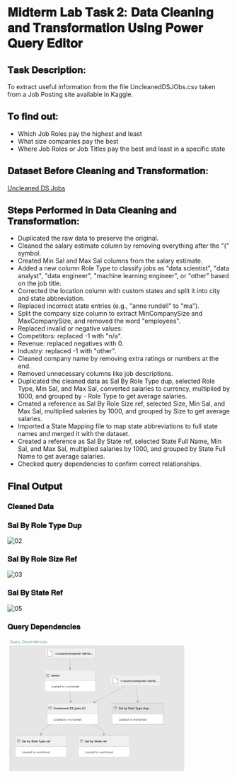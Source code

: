 # 𝐌𝐢𝐝𝐭𝐞𝐫𝐦 𝐋𝐚𝐛 𝐓𝐚𝐬𝐤 𝟐: 𝐃𝐚𝐭𝐚 𝐂𝐥𝐞𝐚𝐧𝐢𝐧𝐠 𝐚𝐧𝐝 𝐓𝐫𝐚𝐧𝐬𝐟𝐨𝐫𝐦𝐚𝐭𝐢𝐨𝐧 𝐔𝐬𝐢𝐧𝐠 𝐏𝐨𝐰𝐞𝐫 𝐐𝐮𝐞𝐫𝐲 𝐄𝐝𝐢𝐭𝐨𝐫
## 𝐓𝐚𝐬𝐤 𝐃𝐞𝐬𝐜𝐫𝐢𝐩𝐭𝐢𝐨𝐧: 
To extract useful information from the file UncleanedDSJObs.csv taken from a Job Posting site available in Kaggle.  
## 𝐓𝐨 𝐟𝐢𝐧𝐝 𝐨𝐮𝐭:
- Which Job Roles pay the highest and least
- What size companies pay the best
- Where Job Roles or Job Titles pay the best and least in a specific state
## 𝐃𝐚𝐭𝐚𝐬𝐞𝐭 𝐁𝐞𝐟𝐨𝐫𝐞 𝐂𝐥𝐞𝐚𝐧𝐢𝐧𝐠 𝐚𝐧𝐝 𝐓𝐫𝐚𝐧𝐬𝐟𝐨𝐫𝐦𝐚𝐭𝐢𝐨𝐧:
[Uncleaned DS Jobs](https://github.com/rxnz03/EDM-Portfolio/blob/main/Midterm%20Lab%20Task%202/Uncleaned_DS_jobs.csv)

## 𝐒𝐭𝐞𝐩𝐬 𝐏𝐞𝐫𝐟𝐨𝐫𝐦𝐞𝐝 𝐢𝐧 𝐃𝐚𝐭𝐚 𝐂𝐥𝐞𝐚𝐧𝐢𝐧𝐠 𝐚𝐧𝐝 𝐓𝐫𝐚𝐧𝐬𝐟𝐨𝐫𝐦𝐚𝐭𝐢𝐨𝐧:
- Duplicated the raw data to preserve the original.  
- Cleaned the salary estimate column by removing everything after the "(" symbol.  
- Created Min Sal and Max Sal columns from the salary estimate.  
- Added a new column Role Type to classify jobs as "data scientist", "data analyst", "data engineer", "machine learning engineer", or "other" based on the job title.  
- Corrected the location column with custom states and split it into city and state abbreviation.  
- Replaced incorrect state entries (e.g., "anne rundell" to "ma").  
- Split the company size column to extract MinCompanySize and MaxCompanySize, and removed the word "employees".  
- Replaced invalid or negative values:  
- Competitors: replaced -1 with "n/a".  
- Revenue: replaced negatives with 0.  
- Industry: replaced -1 with "other".  
- Cleaned company name by removing extra ratings or numbers at the end.  
- Removed unnecessary columns like job descriptions.  
- Duplicated the cleaned data as Sal By Role Type dup, selected Role Type, Min Sal, and Max Sal, converted salaries to currency, multiplied by 1000, and grouped by - Role Type to get average salaries.  
- Created a reference as Sal By Role Size ref, selected Size, Min Sal, and Max Sal, multiplied salaries by 1000, and grouped by Size to get average salaries.  
- Imported a State Mapping file to map state abbreviations to full state names and merged it with the dataset.  
- Created a reference as Sal By State ref, selected State Full Name, Min Sal, and Max Sal, multiplied salaries by 1000, and grouped by State Full Name to get average salaries.  
- Checked query dependencies to confirm correct relationships.  

## 𝐅𝐢𝐧𝐚𝐥 𝐎𝐮𝐭𝐩𝐮𝐭
### 𝐂𝐥𝐞𝐚𝐧𝐞𝐝 𝐃𝐚𝐭𝐚


### 𝐒𝐚𝐥 𝐁𝐲 𝐑𝐨𝐥𝐞 𝐓𝐲𝐩𝐞 𝐃𝐮𝐩
![02](https://github.com/user-attachments/assets/813828ae-153c-40df-85f2-1dc2a421e3c6)


### 𝐒𝐚𝐥 𝐁𝐲 𝐑𝐨𝐥𝐞 𝐒𝐢𝐳𝐞 𝐑𝐞𝐟
![03](https://github.com/user-attachments/assets/4f7f9370-c2ac-4db5-88f7-ca13b170e17f)


### 𝐒𝐚𝐥 𝐁𝐲 𝐒𝐭𝐚𝐭𝐞 𝐑𝐞𝐟
![05](https://github.com/user-attachments/assets/918d9573-db3e-44fa-a23a-21cb714f3b09)


### 𝐐𝐮𝐞𝐫𝐲 𝐃𝐞𝐩𝐞𝐧𝐝𝐞𝐧𝐜𝐢𝐞𝐬
<img src="images/query dependencies.png" alt="Alt Text" width="400" height="300">
